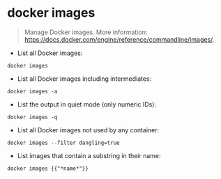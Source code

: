 # docker images

> Manage Docker images.
> More information: <https://docs.docker.com/engine/reference/commandline/images/>.

- List all Docker images:

`docker images`

- List all Docker images including intermediates:

`docker images -a`

- List the output in quiet mode (only numeric IDs):

`docker images -q`

- List all Docker images not used by any container:

`docker images --filter dangling=true`

- List images that contain a substring in their name:

`docker images {{"*name*"}}`
